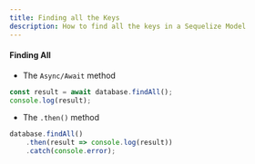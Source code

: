 ```yaml
---
title: Finding all the Keys
description: How to find all the keys in a Sequelize Model
---
```


#### Finding All

* The `Async/Await` method

```javascript
const result = await database.findAll();
console.log(result);
```

* The `.then()` method

```javascript
database.findAll()
    .then(result => console.log(result))
    .catch(console.error);
```

